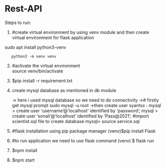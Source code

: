 # Rest-API


Steps to run:

1)    #create virtual environment by using venv module and then create virtual environment  for flask application

   sudo apt install python3-venv

       python3 -m venv venv

2) #activate the virtual environment  
       source venv/bin/activate
3) $pip install -r requirement.txt

4) create mysql database as mentioned in db module

      -> here i used mysql database so we need to do connectivity
      -># firstly get mysql prompt
          sudo mysql -u root
     ->then create user
 syantsx :  mysql > create user ‘username’@’localhost’ identified by ‘password’;
             mysql > create user ‘sonali’@’localhost’ identified by ‘Pass@2021’;
#import scientist.sql file to create database
  mysql> source service.sql

5) #flask installation using pip package manager
       (venv)$pip install Flask

6)  #to run application we need to use flask command
     (venv) $ flask run
7)  $npm install

8)  $npm start


   
 
